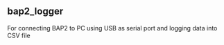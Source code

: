 ## bap2_logger ##

For connecting BAP2 to PC using USB as serial port and logging data into CSV file